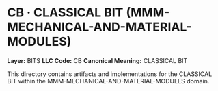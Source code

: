 # CB · CLASSICAL BIT (MMM-MECHANICAL-AND-MATERIAL-MODULES)

**Layer:** BITS
**LLC Code:** CB
**Canonical Meaning:** CLASSICAL BIT

This directory contains artifacts and implementations for the CLASSICAL BIT within the MMM-MECHANICAL-AND-MATERIAL-MODULES domain.
